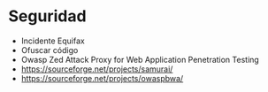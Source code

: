 # Seguridad

* Incidente Equifax
* Ofuscar código
* Owasp Zed Attack Proxy for Web Application Penetration Testing
* https://sourceforge.net/projects/samurai/
* https://sourceforge.net/projects/owaspbwa/
